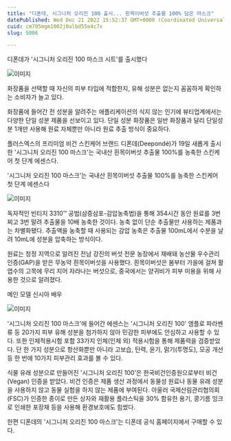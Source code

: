 ```yaml
---
title: "디폰데, 시그니처 오리진 100 출시... 흰목이버섯 추출물 100% 담은 마스크"
datePublished: Wed Dec 21 2022 15:52:37 GMT+0000 (Coordinated Universal Time)
cuid: cm705mgm1002j0albd55e4c7x
slug: 5006

---
```



디폰데가 '시그니처 오리진 100 마스크 시트'를 출시했다

![이미지](https://cdn.hashnode.com/res/hashnode/image/upload/v1739258526697/64c1b41e-64b3-423e-80d2-d5754fb0a411.jpeg)

화장품을 선택할 때 자신의 피부 타입에 적합한지, 유해 성분은 없는지 꼼꼼하게 확인하는 소비자가 늘고 있다.

화장품에 들어간 전 성분을 알려주는 애플리케이션의 식지 않는 인기에 뷰티업계에서는 다양한 단일 성분 제품을 선보이고 있다. 단일 성분 화장품은 일반 화장품과 달리 단일성분 1개만 사용해 원료 자체뿐만 아니라 원료 추출 방식이 중요하다.

플러스엑스의 프리미엄 비건 스킨케어 브랜드 디폰데(Deepondé)가 19일 새롭게 출시한 '시그니처 오리진 100 마스크'는 국내산 흰목이버섯 추출물 100%를 농축한 스킨케어 첫 단계 에센스다.

'시그니처 오리진 100 마스크'는 국내산 흰목이버섯 추출물 100%를 농축한 스킨케어 첫 단계 에센스다

![이미지](https://cdn.hashnode.com/res/hashnode/image/upload/v1739258528351/4b4916cd-dc80-4fae-9208-d790367ba135.jpeg)

독자적인 빈티지 3310™ 공법(삼증삼포-감압농축법)을 통해 354시간 동안 원료를 3번 찌고 3번 말려 추출물을 10배 농축한 것이다. 농축 없이 단순 추출물만 사용하는 제품과는 차별화됐다. 추출액을 농축할 때 사용되는 감압 농축은 추출물 100mL에서 수분을 날려 10mL에 성분을 압축하는 방식이다.

원료는 청정 지역으로 알려진 전남 강진의 버섯 전문 농장에서 재배돼 농산물 우수관리 인증(GAP)을 받은 무농약 흰목이버섯을 사용했다. 흰목이버섯은 봄부터 가을에 걸쳐 활엽수의 고목에 무리 지어 자라나는 버섯으로, 중국에서는 양귀비가 피부 미용을 위해 사용한 것으로 알려졌다.

메인 모델 신시아 배우

![이미지](https://cdn.hashnode.com/res/hashnode/image/upload/v1739258530702/c89c4e75-74ac-4900-8a7a-7f86afd2854c.jpeg)

'시그니처 오리진 100 마스크'에 들어간 에센스는 '시그니처 오리진 100' 앰플로 파라벤류 등 20가지 피부 유해 성분을 첨가하지 않아 민감한 피부에도 안심하고 사용할 수 있다. 또한 인체적용시험 포함 33가지 인체(인체 외) 적용시험을 통해 제품력을 검증받았다. 단 한 가지 성분으로 항산화뿐만 아니라 고보습, 탄력, 윤기, 맑기(투명도), 모공 개선 등 한 번에 10가지 피부관리 효과를 볼 수 있다.

식물 유래 성분으로 만들어진 '시그니처 오리진 100'은 한국비건인증원으로부터 비건(Vegan) 인증을 받았다. 비건 인증은 제품 생산 과정에서 동물성 원료나 동물 유래 성분을 사용하지 않고 동물 실험을 하지 않는 제품에 부여된다. 아울러 국제산림관리협의회(FSC)가 인증한 종이로 만든 상자와 재활용 플라스틱을 30% 함유한 용기, 콩기름 잉크로 인쇄한 포장재 등을 사용해 환경보호에도 힘썼다.

한편 디폰데의 '시그니처 오리진 100 마스크'는 디폰데 공식 홈페이지에서 구매할 수 있다.